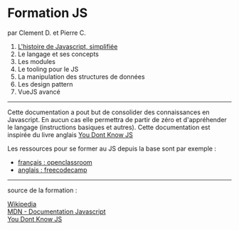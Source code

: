 # Formation JS

par Clement D. et Pierre C.



1. [L'histoire de Javascript, simplifiée](doc/chapitre1-historique/historique.md)
2. Le langage et ses concepts
3. Les modules
4. Le tooling pour le JS
5. La manipulation des structures de données
6. Les design pattern  
7. VueJS avancé


---

Cette documentation a pout but de consolider des connaissances en Javascript. En aucun cas
elle permettra de partir de zéro et d'appréhender le langage (instructions basiques et autres).
Cette documentation est inspirée du livre anglais [You Dont Know JS](https://github.com/getify/You-Dont-Know-JS/tree/1st-ed)

Les ressources pour se former au JS depuis la base sont par exemple : 
- [français : openclassroom](https://openclassrooms.com/fr/courses/2984401-apprenez-a-coder-avec-javascript)
- [anglais : freecodecamp](https://guide.freecodecamp.org/javascript/)


---

source de la formation : 

[Wikipedia](https://fr.wikipedia.org/wiki/JavaScript)  
[MDN - Documentation Javascript](https://developer.mozilla.org/fr/docs/Web/JavaScript)  
[You Dont Know JS](https://github.com/getify/You-Dont-Know-JS)
